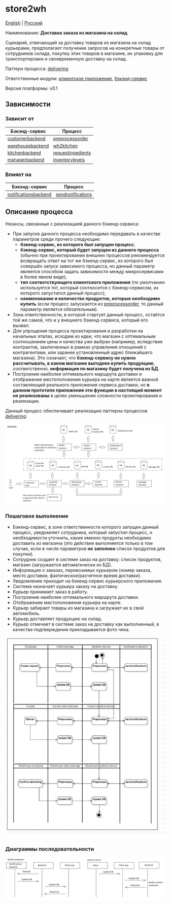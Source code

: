 # store2wh

[English](store2wh.md) | [Русский](store2wh.ru.md)

Наименование: **Доставка заказа из магазина на склад**.

Сценарий, отвечающий за доставку товаров из магазина на склад курьерами, предполагает получение запросов на конкретные товары от сотрудников склада, покупку этих товаров в магазине, их упаковку для транспортировки и своевременную доставку на склад.

Паттерн процесса: [delivering](../../processpatterns/delivering.ru.md)

Ответственные модули: [клиентское приложение](../../frontend/courierclient.md), [бэкэнд-сервис](../../backend/courierbackend.md)

Версия платформы: v0.1

## Зависимости

### Зависит от

| Бэкэнд-сервис | Процесс |
| --- | ---- |
| [customerbackend](../../backend/customerbackend.ru.md) | [preprocessorder](../customer/preprocessorder.ru.md) |
| [warehousebackend](../../backend/warehousebackend.ru.md) | [wh2kitchen](../warehouse/wh2kitchen.ru.md) |
| [kitchenbackend](../../backend/kitchenbackend.ru.md) | [requestingedients](../kitchen/requestingedients.ru.md) |
| [managerbackend](../../backend/managerbackend.ru.md) | [inventorylevels](../manager/inventorylevels.ru.md) |

### Влияет на

| Бэкэнд-сервис | Процесс |
| --- | ---- |
| [notificationsbackend](../../backend/notificationsbackend.ru.md) | [sendnotifications](../notificationsbackend/sendnotifications.ru.md) |

## Описание процесса

Нюансы, связанные с реализацией данного бэкенд-сервиса:
- При запуске данного процесса необходимо передавать в качестве параметров среди прочего следующие: 
    - **бэкенд-сервис, из которого был запущен процесс**;
    - **бэкенд-сервис, который будет запущен из данного процесса** (обычно при проектировании внешних процессов рекомендуется возвращать ответ на тот же бэкенд-сервис, из которого был совершён запуск зависимого процесса, но данный параметр является способом задать зависимости между микросервисами в более явном виде);
    - **тип соответствующего клиентского приложения** (по умолчанию используется тот, который соотносится с бэкенд-сервисом, из которого запустился данный процесс); 
    - **наименование и количество продуктов, которые необходимо купить** (если процесс запускается из [preprocessorder](../customer/preprocessorder.ru.md), то данный параметр является обязательным).
- Зона ответственности, в которой стартует данный процесс, остаётся той же самой, что и у внешнего бэкенд-сервиса, который его вызвал.
- Для упрощения процесса проектирования и разработки на начальных этапах, исходим из идеи, что магазин с оптимальным соотношением цены и качества уже выбран (например, вследствие контрактов, заключенных в рамках управления отношений с контрагентами, или заранее установленный адрес ближайшего магазина). Это означает, что **бэкенд-сервису не нужно рассчитывать, в каком магазине выгоднее купить продукцию**, соответственно, **информация по магазину будет получена из БД**. 
- Построение наиболее оптимального маршрута доставки и отображение местоположения курьера на карте является важной составляющей реального приложения сервиса доставки, но **в данном прототипе приложения эти функции в настоящий момент не реализованы** в целях уменьшения сложности проектирования и реализации.

Данный процесс обеспечивает реализацию паттерна процессов [delivering](../../processpatterns/delivering.ru.md):

![delivering_overall](../../img/processpatterns/delivering_overall.png)

### Пошаговое выполнение

- Бэкенд-сервис, в зоне ответственности которого запущен данный процесс, уведомляет сотрудника, который запустил процесс, о необходимости уточнить, какие именно продукты необходимо доставить из магазина (это действие выполняется только в том случае, если в числе параметров **не заполнен** список продуктов для покупки).
- Сотрудник создает в системе заказ на доставку: список продуктов, магазин (загружается автоматически из БД).
- Информация о заказах, перевозимых курьером (номер заказа, место доставки, фактическое/расчетное время доставки).
- Уведомление приходит на бэкенд-сервис курьерского приложения.
- Система назначает курьера заказу на доставку.
- Курьер принимает заказ в работу.
- Построение наиболее оптимального маршрута доставки.
- Отображение местоположения курьера на карте.
- Курьер забирает товары из магазина и загружает их в свой автомобиль.
- Курьер доставляет продукцию на склад.
- Курьер отмечает в системе заказ на доставку как выполненный, в качестве подтверждения прикладывается фото чека.

![courier.store2wh](../../img/activitydiagrams/courier.store2wh.png)

### Диаграммы последовательности

![courier.store2wh](../../img/sequencediagram/courier.store2wh.png)
